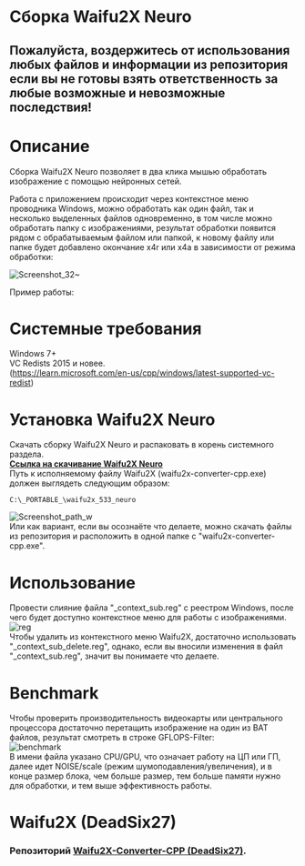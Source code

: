 
# Сборка Waifu2X Neuro
## Пожалуйста, воздержитесь от использования любых файлов и информации из репозитория если вы не готовы взять ответственность за любые возможные и невозможные последствия!
# Описание
Сборка Waifu2X Neuro позволяет в два клика мышью обработать изображение с помощью нейронных сетей.

Работа с приложением происходит через контекстное меню проводника Windows, можно обработать как один файл, так и несколько выделенных файлов одновременно, в том числе можно обработать папку с изображениями, результат обработки появится рядом с обрабатываемым файлом или папкой, к новому файлу или папке будет добавлено окончание x4r или x4a в зависимости от режима обработки:

![Screenshot_32~](https://github.com/Shedou/Neuro/assets/19572158/31d2a9c8-285d-481e-8ddd-14cda22a0b36)

Пример работы:

# Системные требования
Windows 7+\
VC Redists 2015 и новее.\
(https://learn.microsoft.com/en-us/cpp/windows/latest-supported-vc-redist)

# Установка Waifu2X Neuro
Скачать сборку Waifu2X Neuro и распаковать в корень системного разделa.\
**[Ссылка на скачивание Waifu2X Neuro](https://github.com/Shedou/Neuro/releases/tag/W2XNv2)**\
Путь к исполняемому файлу Waifu2X (waifu2x-converter-cpp.exe) должен выглядеть следующим образом:
```
C:\_PORTABLE_\waifu2x_533_neuro
```
![Screenshot_path_w](https://user-images.githubusercontent.com/19572158/230600897-b0cf2e37-6fe4-475b-b69a-acde64f4beeb.png)\
Или как вариант, если вы осознаёте что делаете, можно скачать файлы из репозитория и расположить в одной папке с "waifu2x-converter-cpp.exe".
# Использование
Провести слияние файла "_context_sub.reg" с реестром Windows, после чего будет доступно контекстное меню для работы с изображениями.\
![reg](https://user-images.githubusercontent.com/19572158/229882146-b717f17a-56b0-4123-ba6f-139843042f1f.png)\
Чтобы удалить из контекстного меню Waifu2X, достаточно использовать "_context_sub_delete.reg", однако, если вы вносили изменения в файл "_context_sub.reg", значит вы понимаете что делаете.
# Benchmark
Чтобы проверить производительность видеокарты или центрального процессора достаточно перетащить изображение на один из BAT файлов, результат смотреть в строке GFLOPS-Filter:\
![benchmark](https://user-images.githubusercontent.com/19572158/229817764-7f3a4074-ad70-48b6-8ba9-c14bea46994c.png)\
В имени файла указано CPU/GPU, что означает работу на ЦП или ГП, далее идет NOISE/scale (режим шумоподавления/увеличения), и в конце размер блока, чем больше размер, тем больше памяти нужно для обработки, и тем выше эффективность работы.
# Waifu2X (DeadSix27)
### Репозиторий [Waifu2X-Converter-CPP (DeadSix27)](https://github.com/DeadSix27/waifu2x-converter-cpp).
